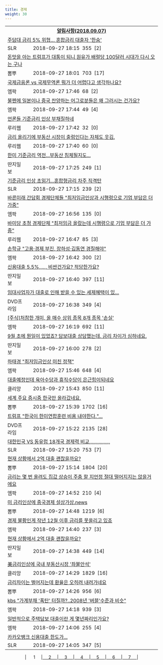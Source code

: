 ```yaml
---
title: 경제
weight: 30
---
```



<table>
<tr class='notice'><td colspan='2'><a href='http://latent.club/notice/'><center><b>알림사항(2018.09.07)</b></center></a></td></tr>
<tr class='title_link'><td colspan="2"><a href="http://www.slrclub.com/bbs/vx2.php?id=free&no=36638221">주담대 금리 5% 위협… 혼합금리 대출자 '한숨'</a></td></tr>
<tr class='title_info'><td width='55px' class=slr>SLR</td><td>&nbsp;&nbsp;&nbsp;2018-09-27 18:15&nbsp;&nbsp;<span class="view">355</span>&nbsp;&nbsp;<span class="reply">[2]</span></td></tr>
<tr class='title_link'><td colspan="2"><a href="http://m.ppomppu.co.kr/new/bbs_view.php?id=freeboard&no=6067836&page=1"> 돈맛을 아는 트럼프가 대통이 되니 원유가  배럴당 100달러 시대가 다시 오는 구나</a></td></tr>
<tr class='title_info'><td width='55px' class=ppom>뽐뿌</td><td>&nbsp;&nbsp;&nbsp;2018-09-27 18:01&nbsp;&nbsp;<span class="view">703</span>&nbsp;&nbsp;<span class="reply">[17]</span></td></tr>
<tr class='title_link'><td colspan="2"><a href="http://mlbpark.donga.com/mp/b.php?id=201809270023529632&p=1&b=bullpen&m=view&select=sct&site=twitter.com">국제금융론 vs 국제무역론 뭐가 더 어렵다고 생각하나요?</a></td></tr>
<tr class='title_info'><td width='55px' class=mlb>엠팍</td><td>&nbsp;&nbsp;&nbsp;2018-09-27 17:46&nbsp;&nbsp;<span class="view">68</span>&nbsp;&nbsp;<span class="reply">[2]</span></td></tr>
<tr class='title_link'><td colspan="2"><a href="http://mlbpark.donga.com/mp/b.php?id=201809270023529545&p=1&b=bullpen&m=view&select=sct&site=donga.com">불펜에 일본이나 중국 찬양하는 어그로분들은 왜 그러시는 건가요?</a></td></tr>
<tr class='title_info'><td width='55px' class=mlb>엠팍</td><td>&nbsp;&nbsp;&nbsp;2018-09-27 17:44&nbsp;&nbsp;<span class="view">49</span>&nbsp;&nbsp;<span class="reply">[4]</span></td></tr>
<tr class='title_link'><td colspan="2"><a href="http://m.ruliweb.com/community/board/300148/read/32549446">언론들 기준금리 인상 부채질하네</a></td></tr>
<tr class='title_info'><td width='55px' class=ruli>루리웹</td><td>&nbsp;&nbsp;&nbsp;2018-09-27 17:42&nbsp;&nbsp;<span class="view">32</span>&nbsp;&nbsp;<span class="reply">[0]</span></td></tr>
<tr class='title_link'><td colspan="2"><a href="http://m.ruliweb.com/community/board/300148/read/32549442">금리 올리기에 부동산 시장이 출렁인다는 자체도 웃김.</a></td></tr>
<tr class='title_info'><td width='55px' class=ruli>루리웹</td><td>&nbsp;&nbsp;&nbsp;2018-09-27 17:40&nbsp;&nbsp;<span class="view">60</span>&nbsp;&nbsp;<span class="reply">[0]</span></td></tr>
<tr class='title_link'><td colspan="2"><a href="http://www.ddanzi.com/index.php?m=1&document_srl=531954557">한미 기준금리 역전...부동산 침체될지도...  </a></td></tr>
<tr class='title_info'><td width='55px' class=ddan>딴지일보</td><td>&nbsp;&nbsp;&nbsp;2018-09-27 17:25&nbsp;&nbsp;<span class="view">249</span>&nbsp;&nbsp;<span class="reply">[1]</span></td></tr>
<tr class='title_link'><td colspan="2"><a href="http://www.slrclub.com/bbs/vx2.php?id=free&no=36638086">기준금리 인상 초읽기...혼합형금리 차주 직격탄</a></td></tr>
<tr class='title_info'><td width='55px' class=slr>SLR</td><td>&nbsp;&nbsp;&nbsp;2018-09-27 17:15&nbsp;&nbsp;<span class="view">239</span>&nbsp;&nbsp;<span class="reply">[2]</span></td></tr>
<tr class='title_link'><td colspan="2"><a href="http://mlbpark.donga.com/mp/b.php?id=201809270023528231&p=1&b=bullpen&m=view&select=sct&site=donga.com">바른미래 간담회 경제단체들 "최저임금인상과 시행령으로 기업 부담은 더 가중"</a></td></tr>
<tr class='title_info'><td width='55px' class=mlb>엠팍</td><td>&nbsp;&nbsp;&nbsp;2018-09-27 16:56&nbsp;&nbsp;<span class="view">135</span>&nbsp;&nbsp;<span class="reply">[0]</span></td></tr>
<tr class='title_link'><td colspan="2"><a href="http://m.ruliweb.com/community/board/300148/read/32549342">바미당 초청 경제단체 "최저임금 올랐는데 시행령으로 기업 부담은 더 가중"</a></td></tr>
<tr class='title_info'><td width='55px' class=ruli>루리웹</td><td>&nbsp;&nbsp;&nbsp;2018-09-27 16:47&nbsp;&nbsp;<span class="view">85</span>&nbsp;&nbsp;<span class="reply">[3]</span></td></tr>
<tr class='title_link'><td colspan="2"><a href="http://mlbpark.donga.com/mp/b.php?id=201809270023527853&p=1&b=bullpen&m=view&select=sct&site=donga.com">손학규 "고용·경제 부진, 장하성·김동연 경질해야"</a></td></tr>
<tr class='title_info'><td width='55px' class=mlb>엠팍</td><td>&nbsp;&nbsp;&nbsp;2018-09-27 16:42&nbsp;&nbsp;<span class="view">300</span>&nbsp;&nbsp;<span class="reply">[2]</span></td></tr>
<tr class='title_link'><td colspan="2"><a href="http://www.ddanzi.com/index.php?m=1&document_srl=531947812">신용대출 5.5%,,,,,, 비싼건가요? 적당한가요? </a></td></tr>
<tr class='title_info'><td width='55px' class=ddan>딴지일보</td><td>&nbsp;&nbsp;&nbsp;2018-09-27 16:40&nbsp;&nbsp;<span class="view">397</span>&nbsp;&nbsp;<span class="reply">[11]</span></td></tr>
<tr class='title_link'><td colspan="2"><a href="https://dvdprime.com/g2/bbs/board.php?bo_table=comm&wr_id=18966951">임대사업자가 대출로 인해 받을 수 있는 세제혜택이 있…</a></td></tr>
<tr class='title_info'><td width='55px' class=dvd>DVD프라임</td><td>&nbsp;&nbsp;&nbsp;2018-09-27 16:38&nbsp;&nbsp;<span class="view">349</span>&nbsp;&nbsp;<span class="reply">[4]</span></td></tr>
<tr class='title_link'><td colspan="2"><a href="http://mlbpark.donga.com/mp/b.php?id=201809270023527328&p=1&b=bullpen&m=view&select=sct&site=donga.com">[주식]처참한 개미, 올 매수 상위 종목 8개 종목 '손실'</a></td></tr>
<tr class='title_info'><td width='55px' class=mlb>엠팍</td><td>&nbsp;&nbsp;&nbsp;2018-09-27 16:19&nbsp;&nbsp;<span class="view">692</span>&nbsp;&nbsp;<span class="reply">[11]</span></td></tr>
<tr class='title_link'><td colspan="2"><a href="http://www.ddanzi.com/index.php?m=1&document_srl=531941877">9월 초에 뭔일이 있었죠? 담보대출 상담했는데. 금리 차이가 심하네요. </a></td></tr>
<tr class='title_info'><td width='55px' class=ddan>딴지일보</td><td>&nbsp;&nbsp;&nbsp;2018-09-27 16:00&nbsp;&nbsp;<span class="view">278</span>&nbsp;&nbsp;<span class="reply">[2]</span></td></tr>
<tr class='title_link'><td colspan="2"><a href="http://mlbpark.donga.com/mp/b.php?id=201809270023526569&p=1&b=bullpen&m=view&select=sct&site=donga.com">하태경 "최저임금인상 미친 정책"</a></td></tr>
<tr class='title_info'><td width='55px' class=mlb>엠팍</td><td>&nbsp;&nbsp;&nbsp;2018-09-27 15:46&nbsp;&nbsp;<span class="view">648</span>&nbsp;&nbsp;<span class="reply">[4]</span></td></tr>
<tr class='title_link'><td colspan="2"><a href="https://www.clien.net/service/board/park/12637724">대출예정인데 육아수당과 휴직수당이 은근힘이되네요</a></td></tr>
<tr class='title_info'><td width='55px' class=clien>클리앙</td><td>&nbsp;&nbsp;&nbsp;2018-09-27 15:43&nbsp;&nbsp;<span class="view">850</span>&nbsp;&nbsp;<span class="reply">[11]</span></td></tr>
<tr class='title_link'><td colspan="2"><a href="http://m.ppomppu.co.kr/new/bbs_view.php?id=freeboard&no=6067670&page=1"> 세계 주요 증시중 한국만 올라갔네요.</a></td></tr>
<tr class='title_info'><td width='55px' class=ppom>뽐뿌</td><td>&nbsp;&nbsp;&nbsp;2018-09-27 15:39&nbsp;&nbsp;<span class="view">1702</span>&nbsp;&nbsp;<span class="reply">[16]</span></td></tr>
<tr class='title_link'><td colspan="2"><a href="https://dvdprime.com/g2/bbs/board.php?bo_table=comm&wr_id=18965943">트럼프 "한국이 한미연합훈련 비용 내야한다."…</a></td></tr>
<tr class='title_info'><td width='55px' class=dvd>DVD프라임</td><td>&nbsp;&nbsp;&nbsp;2018-09-27 15:22&nbsp;&nbsp;<span class="view">2135</span>&nbsp;&nbsp;<span class="reply">[28]</span></td></tr>
<tr class='title_link'><td colspan="2"><a href="http://www.slrclub.com/bbs/vx2.php?id=free&no=36637784">대한민국 VS 동유럽 18개국 경제력 비교,,,,,,,,,,,,,,,,</a></td></tr>
<tr class='title_info'><td width='55px' class=slr>SLR</td><td>&nbsp;&nbsp;&nbsp;2018-09-27 15:20&nbsp;&nbsp;<span class="view">753</span>&nbsp;&nbsp;<span class="reply">[7]</span></td></tr>
<tr class='title_link'><td colspan="2"><a href="http://m.ppomppu.co.kr/new/bbs_view.php?id=freeboard&no=6067636&page=1"> 현재 상황에서 2억 대출 괜찮을까요?</a></td></tr>
<tr class='title_info'><td width='55px' class=ppom>뽐뿌</td><td>&nbsp;&nbsp;&nbsp;2018-09-27 15:14&nbsp;&nbsp;<span class="view">1804</span>&nbsp;&nbsp;<span class="reply">[20]</span></td></tr>
<tr class='title_link'><td colspan="2"><a href="http://mlbpark.donga.com/mp/b.php?id=201809270023525348&p=1&b=bullpen&m=view&select=sct&site=donga.com">금리는 몇 번 올려도 집값 상승이 주춤 할 지언정 절대 떨어지지는 않을거에요</a></td></tr>
<tr class='title_info'><td width='55px' class=mlb>엠팍</td><td>&nbsp;&nbsp;&nbsp;2018-09-27 14:52&nbsp;&nbsp;<span class="view">210</span>&nbsp;&nbsp;<span class="reply">[4]</span></td></tr>
<tr class='title_link'><td colspan="2"><a href="http://m.ppomppu.co.kr/new/bbs_view.php?id=freeboard&no=6067603&page=1"> 미 금리인상에 중국경제 설상가상.news</a></td></tr>
<tr class='title_info'><td width='55px' class=ppom>뽐뿌</td><td>&nbsp;&nbsp;&nbsp;2018-09-27 14:48&nbsp;&nbsp;<span class="view">1219</span>&nbsp;&nbsp;<span class="reply">[6]</span></td></tr>
<tr class='title_link'><td colspan="2"><a href="http://mlbpark.donga.com/mp/b.php?id=201809270023525036&p=1&b=bullpen&m=view&select=sct&site=donga.com">경제 불황인게 작년 12월 이후 금리를 못올리고 있죠</a></td></tr>
<tr class='title_info'><td width='55px' class=mlb>엠팍</td><td>&nbsp;&nbsp;&nbsp;2018-09-27 14:40&nbsp;&nbsp;<span class="view">237</span>&nbsp;&nbsp;<span class="reply">[3]</span></td></tr>
<tr class='title_link'><td colspan="2"><a href="http://www.ddanzi.com/index.php?m=1&document_srl=531930102">현재 상황에서 2억 대출 괜찮을까요? </a></td></tr>
<tr class='title_info'><td width='55px' class=ddan>딴지일보</td><td>&nbsp;&nbsp;&nbsp;2018-09-27 14:38&nbsp;&nbsp;<span class="view">449</span>&nbsp;&nbsp;<span class="reply">[14]</span></td></tr>
<tr class='title_link'><td colspan="2"><a href="https://www.clien.net/service/board/park/12637418">美금리인상에 국내 부동산시장 '좌불안석'</a></td></tr>
<tr class='title_info'><td width='55px' class=clien>클리앙</td><td>&nbsp;&nbsp;&nbsp;2018-09-27 14:29&nbsp;&nbsp;<span class="view">1829</span>&nbsp;&nbsp;<span class="reply">[16]</span></td></tr>
<tr class='title_link'><td colspan="2"><a href="http://m.ppomppu.co.kr/new/bbs_view.php?id=freeboard&no=6067582&page=1"> 금리차이는 벌어지는데 환율은 오히려 내려가네요</a></td></tr>
<tr class='title_info'><td width='55px' class=ppom>뽐뿌</td><td>&nbsp;&nbsp;&nbsp;2018-09-27 14:26&nbsp;&nbsp;<span class="view">956</span>&nbsp;&nbsp;<span class="reply">[6]</span></td></tr>
<tr class='title_link'><td colspan="2"><a href="http://mlbpark.donga.com/mp/b.php?id=201809270023524544&p=1&b=bullpen&m=view&select=sct&site=donga.com">kbs "가계부채 '폭탄' 터질까?..2008년 '버블'수준과 비슷"</a></td></tr>
<tr class='title_info'><td width='55px' class=mlb>엠팍</td><td>&nbsp;&nbsp;&nbsp;2018-09-27 14:18&nbsp;&nbsp;<span class="view">939</span>&nbsp;&nbsp;<span class="reply">[3]</span></td></tr>
<tr class='title_link'><td colspan="2"><a href="http://mlbpark.donga.com/mp/b.php?id=201809270023524304&p=1&b=bullpen&m=view&select=sct&site=donga.com">일반적으로 주택담보 대출이란 게 몇년짜리인가요?</a></td></tr>
<tr class='title_info'><td width='55px' class=mlb>엠팍</td><td>&nbsp;&nbsp;&nbsp;2018-09-27 14:06&nbsp;&nbsp;<span class="view">255</span>&nbsp;&nbsp;<span class="reply">[4]</span></td></tr>
<tr class='title_link'><td colspan="2"><a href="http://www.slrclub.com/bbs/vx2.php?id=free&no=36637598">카카오뱅크 신용대출 한도가...</a></td></tr>
<tr class='title_info'><td width='55px' class=slr>SLR</td><td>&nbsp;&nbsp;&nbsp;2018-09-27 14:05&nbsp;&nbsp;<span class="view">347</span>&nbsp;&nbsp;<span class="reply">[5]</span></td></tr>
</table><center><span class="foot_index"><td>| &nbsp;&nbsp;&nbsp;&nbsp;&nbsp;1&nbsp;&nbsp;&nbsp;&nbsp;&nbsp;</a></td><td>|<a href="./page2/">&nbsp;&nbsp;&nbsp;&nbsp;&nbsp;2&nbsp;&nbsp;&nbsp;&nbsp;&nbsp;</a></td><td>|<a href="./page3/">&nbsp;&nbsp;&nbsp;&nbsp;&nbsp;3&nbsp;&nbsp;&nbsp;&nbsp;&nbsp;</a></td><td>|<a href="./page4/">&nbsp;&nbsp;&nbsp;&nbsp;&nbsp;4&nbsp;&nbsp;&nbsp;&nbsp;&nbsp;</a></td><td>|<a href="./page5/">&nbsp;&nbsp;&nbsp;&nbsp;&nbsp;5&nbsp;&nbsp;&nbsp;&nbsp;&nbsp;</a></td><td>|<a href="./page6/">&nbsp;&nbsp;&nbsp;&nbsp;&nbsp;6&nbsp;&nbsp;&nbsp;&nbsp;&nbsp;</a></td><td>|<a href="./page7/">&nbsp;&nbsp;&nbsp;&nbsp;&nbsp;7&nbsp;&nbsp;&nbsp;&nbsp;&nbsp;</a>|</td></tr></span></center>

